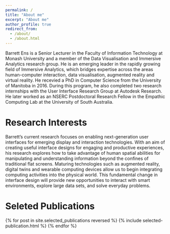 ```yaml
---
permalink: /
title: "About me"
excerpt: "About me"
author_profile: true
redirect_from: 
  - /about/
  - /about.html
---
```


Barrett Ens is a Senior Lecturer in the Faculty of Information Technology at Monash University and a member of the Data Visualisation and Immersive Analytics research group. He is an emerging leader in the rapidly growing field of Immersive Analytics, which bridges expertise across the areas human-computer interaction, data visualisation, augmented reality and virtual reality. He recevied a PhD in Computer Science from the University of Manitoba in 2016. During this program, he also completed two research internships with the User Interface Research Group at Autodesk Research. He later worked as an NSERC Postdoctoral Research Fellow in the Empathic Computing Lab at the University of South Australia.


Research Interests
======

Barrett’s current research focuses on enabling next-generation user interfaces for emerging display and interaction technologies. With an aim of creating useful interface designs for engaging and productive experiences, his research explores how to take advantage of human spatial abilities for manipulating and understanding information beyond the confines of traditional flat screens. Maturing technologies such as augmented reality, digital twins and wearable computing devices allow us to begin integrating computing activities into the physical world. This fundamental change in interface design will provide new opportunities to interact with smart environments, explore large data sets, and solve everyday problems.

Seleted Publications
======

{% for post in site.selected_publications reversed %} {% include selected-publication.html %} {% endfor %}
